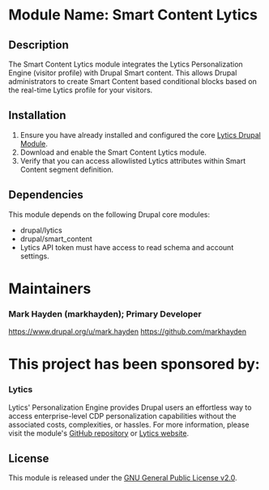 # Module Name: Smart Content Lytics

## Description
The Smart Content Lytics module integrates the Lytics Personalization Engine (visitor profile) with Drupal Smart content. This allows Drupal administrators to create Smart Content based conditional blocks based on the real-time Lytics profile for your visitors.

## Installation
1. Ensure you have already installed and configured the core [Lytics Drupal Module](https://www.drupal.org/project/lytics).
1. Download and enable the Smart Content Lytics module.
2. Verify that you can access allowlisted Lytics attributes within Smart Content segment definition.

## Dependencies
This module depends on the following Drupal core modules:
- drupal/lytics
- drupal/smart_content
- Lytics API token must have access to read schema and account settings.

# Maintainers
### Mark Hayden (markhayden); Primary Developer
https://www.drupal.org/u/mark.hayden
https://github.com/markhayden

# This project has been sponsored by:
### Lytics
Lytics' Personalization Engine provides Drupal users an effortless way to access enterprise-level CDP personalization capabilities without the associated costs, complexities, or hassles.
For more information, please visit the module's [GitHub repository](https://github.com/lytics/smart_content_lytics) or [Lytics website](https://www.lytics.com/personalization-engine-pantheon/).

## License
This module is released under the [GNU General Public License v2.0](https://www.gnu.org/licenses/old-licenses/gpl-2.0.html).